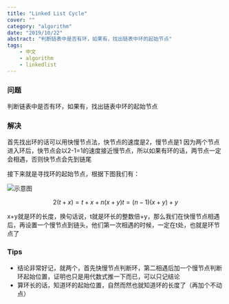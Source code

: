 ```yaml
---
title: "Linked List Cycle"
cover: ""
category: "algorithm"
date: "2019/10/22"
abstract: "判断链表中是否有环，如果有，找出链表中环的起始节点"
tags:
    - 中文
    - algorithm
    - linkedlist
---
```

### 问题
判断链表中是否有环，如果有，找出链表中环的起始节点
### 解决
首先找出环的话可以用快慢节点法，快节点的速度是2，慢节点是1
因为两个节点进入环后，快节点会以2-1=1的速度接近慢节点，所以如果有环的话，两节点一定会相遇，否则快节点会先到链尾

接下来就是寻找环的起始节点，根据下图我们有：


![示意图](https://upload-images.jianshu.io/upload_images/4655525-19cd8e81305a6a4d.png?imageMogr2/auto-orient/strip%7CimageView2/2/w/1240)
```math
2(t+x)=t+x+n(x+y)
t=(n-1)(x+y)+y
```
x+y就是环的长度，换句话说，t就是环长的整数倍+y，那么我们在快慢节点相遇后，再设置一个慢节点到链头，他们第一次相遇的时候，一定在t处，也就是环节点了

### Tips
- 结论非常好记，就两个，首先快慢节点判断环，第二相遇后加一个慢节点判断环起始位置，证明也只是用代数式推一下而已，可以只记结论
- 算环长的话，知道环的起始位置，自然而然也就知道环的长度了（再加个不动点）